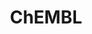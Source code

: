 ---
layout: default
bigquery: https://console.cloud.google.com/bigquery?p=patents-public-data&d=ebi_chembl&page=dataset
citation: '"The ChEMBL database in 2017." Anna Gaulton, Anne Hersey, Michał Nowotka,
  A Patrícia Bento, Jon Chambers, David Mendez, Prudence Mutowo, Francis Atkinson,
  Louisa J Bellis, Elena Cibrián-Uhalte, Mark Davies, Nathan Dedman, Anneli Karlsson,
  María Paula Magariños, John P Overington, George Papadatos, Ines Smit, Andrew R
  Leach Nucleic acids Research (2017) 45 (Database Issue), D945-D954'
contributors: European Bioinformatics Institute
cost: None
description: ChEMBL Data is a manually curated database of small molecules used in
  drug discovery, including information about existing patented drugs.
documentation: 'schema: https://www.ebi.ac.uk/chembl/db_schema


  '
last_edit: 04/09/2022, 23:25:33
location: https://console.cloud.google.com/marketplace/product/google_patents_public_datasets/chembl
maintained_by: EMBL-EBI, an outstation of European Molecular Biology Laboratory
related_publications: '

  ChEMBL: towards direct deposition of bioassay data.


  Mendez D, Gaulton A, Bento AP, Chambers J, De Veij M, Félix E, Magariños MP, Mosquera
  JF, Mutowo P, Nowotka M, Gordillo-Marañón M, Hunter F, Junco L, Mugumbate G, Rodriguez-Lopez
  M, Atkinson F, Bosc N, Radoux CJ, Segura-Cabrera A, Hersey A, Leach AR.


  — Nucleic Acids Res. 2019; 47(D1):D930-D940. doi: 10.1093/nar/gky1075

  '
schema_fields:
- sitecomp_id
- indication_class
- ingredient
- parameter_type
- record_id
- mc_tax_id
- published_value
- name
- chembl_id
- toid
- relationship
- alert_id
- definition
- assay_tissue
- withdrawn_country
- frac_class_id
- cl_lincs_id
- submission_date
- caloha_id
- uo_units
- bao_endpoint
- acd_most_bpka
- sequence
- biocomp_id
- level1
- protein_class_id
- irac_code
- confidence
- compsyn_id
- source
- l8
- approval_date
- aspect
- patent_no
- met_comment
- warning_country
- full_molformula
- efo_id
- comp_go_id
- withdrawn_reason
- warning_type
- level3_description
- acd_logd
- le
- status
- standard_value
- journal
- parent_go_id
- withdrawn_flag
- published_units
- ro3_pass
- relationship_type
- ddd_units
- organism
- doc_id
- stem
- innovator_company
- level2_description
- pathway_id
- metabolite_record_id
- mesh_id
- topical
- usan_stem
- mc_target_type
- hbd_lipinski
- co_stem_id
- cidx
- country
- dosage_form
- standard_relation
- cell_source_organism
- applicant_full_name
- l3
- end_position
- alogp
- upper_value
- target_mapping
- parent_molregno
- orig_description
- creation_date
- path
- qed_weighted
- homologue
- variant_id
- drug_substance_flag
- strength
- efo_term
- enzyme_tid
- assay_type
- l6
- site_id
- year
- ddd_id
- pubmed_id
- alert_set_id
- publication_number
- doi
- synonyms
- level1_description
- activity_comment
- job_id
- patent_expire_date
- mechanism_comment
- parameter_value
- usan_substem
- structure_type
- psa
- clo_id
- tid
- curation_comment
- mec_id
- ap_id
- delist_flag
- domain_description
- molecule_type
- assay_strain
- target_desc
- warning_class
- aidx
- cx_most_apka
- canonical_smiles
- drugind_id
- targrel_id
- usan_year
- assay_param_id
- sei
- chirality
- patent_use_code
- units
- bao_id
- binding_site_comment
- published_relation
- issue
- doc_type
- subgroup
- mc_target_accession
- volume
- black_box_warning
- uberon_id
- downgraded
- cell_source_tissue
- mol_frac_id
- aromatic_rings
- level4
- annotation
- last_page
- ddd_value
- mechanism_of_action
- version
- db_version
- stat
- confidence_score
- last_active
- cell_description
- disease_efficacy
- drug_product_flag
- drug_record_id
- assay_desc
- cx_logp
- rtb
- standard_units
- actsm_id
- mol_atc_id
- abstract
- tax_id
- l5
- enzyme_name
- domain_type
- molsyn_id
- natural_product
- who_name
- component_synonym
- usan_stem_id
- standard_type
- first_in_class
- l7
- atc_code
- domain_name
- ref_url
- polymer_flag
- bei
- oral
- ddd_comment
- ref_id
- updated_by
- potential_duplicate
- usan_stem_definition
- who_extra
- warnref_id
- therapeutic_flag
- helm_notation
- priority
- standard_upper_value
- cpd_str_alert_id
- num_ro5_violations
- assay_source
- selectivity_comment
- ref_type
- parent_id
- start_position
- go_id
- short_name
- active_molregno
- assay_organism
- tissue_id
- standard_flag
- cx_most_bpka
- trade_name
- molfile
- idx
- product_id
- published_type
- irac_class_id
- previous_company
- target_type
- parent_type
- ass_cls_map_id
- mutation
- assay_test_type
- syn_type
- molregno
- ridx
- met_conversion
- comments
- updated_on
- tbl
- level5
- alert_name
- bto_id
- chebi_par_id
- entity_id
- mecref_id
- as_id
- assay_cell_type
- dosed_ingredient
- parenteral
- site_name
- lle
- class_level
- ad_type
- src_short_name
- nda_type
- major_class
- text_value
- db_source
- frac_code
- mw_freebase
- hbd
- activity_count
- cell_source_tax_id
- inorganic_flag
- standard_text_value
- data_validity_comment
- patent_id
- prod_pat_id
- smid
- domain_id
- result_flag
- relation
- protein_class_synonym
- mol_irac_id
- max_phase_for_ind
- molecular_species
- level3
- max_phase
- action_type
- hba_lipinski
- mol_hrac_id
- site_residues
- molecular_mechanism
- assay_class_id
- predbind_id
- assay_subcellular_fraction
- substrate_record_id
- res_stem_id
- label
- tid_fixed
- warning_year
- acd_most_apka
- bao_format
- normal_range_max
- src_id
- stem_class
- mw_monoisotopic
- value
- withdrawn_class
- component_id
- prodrug
- curated_by
- standard_inchi
- mesh_heading
- pathway_key
- targcomp_id
- level4_description
- first_page
- src_compound_id
- component_type
- oc_id
- sequence_md5sum
- num_alerts
- cell_name
- availability_type
- company
- src_description
- class_type
- hrac_code
- mc_organism
- set_name
- first_approval
- src_assay_id
- species_group_flag
- heavy_atoms
- hrac_class_id
- entity_type
- pchembl_value
- cell_ontology_id
- route
- title
- hba
- mc_target_name
- research_stem
- cx_logd
- pref_name
- relationship_desc
- l2
- acd_logp
- assay_id
- smarts
- num_lipinski_ro5_violations
- ddd_admr
- met_id
- isoform
- std_act_id
- description
- protein_class_desc
- standard_inchi_key
- related_tid
- type
- assay_category
- direct_interaction
- full_mwt
- l4
- log_id
- formulation_id
- compound_key
- cellosaurus_id
- prediction_method
- level2
- compound_name
- l1
- activity_id
- warning_id
- qudt_units
- rgid
- metref_id
- warning_description
- source_domain_id
- compd_id
- protclasssyn_id
- authors
- cell_id
- indref_id
- assay_tax_id
- accession
- active_ingredient
- normal_range_min
- withdrawn_year
- comp_class_id
shortname: chembl
tags:
- biotechnology
- health
- chemical
- bioinformatics
- medical
terms_of_use: CC BY-SA 3.0
title: ChEMBL
uuid: e232a192-965c-4ec9-904c-155b6dfe56c5
---